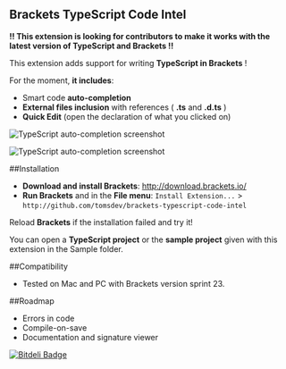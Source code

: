Brackets TypeScript Code Intel 
-------------------

**!! This extension is looking for contributors to make it works with the latest version of TypeScript and Brackets !!**
  
  

This extension adds support for writing **TypeScript in Brackets** ! 

For the moment, **it includes**:

* Smart code **auto-completion**
* **External files inclusion** with references ( **.ts** and **.d.ts** )
* **Quick Edit** (open the declaration of what you clicked on)

![TypeScript auto-completion screenshot](http://i.minus.com/jBFtqwppfaQ1d.PNG "TypeScript auto-completion screenshot")

![TypeScript auto-completion screenshot](http://i.minus.com/jbpJxdk9UBkkUA.PNG "TypeScript auto-completion screenshot")

##Installation

* **Download and install Brackets**: http://download.brackets.io/
* **Run Brackets** and in the **File menu**: `Install Extension...` > `http://github.com/tomsdev/brackets-typescript-code-intel`

Reload **Brackets** if the installation failed and try it!

You can open a **TypeScript project** or the **sample project** given 
with this extension in the Sample folder.

##Compatibility

* Tested on Mac and PC with Brackets version sprint 23.

##Roadmap

* Errors in code
* Compile-on-save
* Documentation and signature viewer


[![Bitdeli Badge](https://d2weczhvl823v0.cloudfront.net/tomsdev/brackets-typescript-code-intel/trend.png)](https://bitdeli.com/free "Bitdeli Badge")

